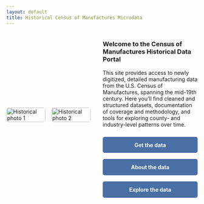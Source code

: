 ```yaml
---
layout: default
title: Historical Census of Manufactures Microdata
---
```


<style>
/* Remove content box only for this page */
body.page-index main {
  background: none;
  box-shadow: none;
  padding: 0;
  max-width: 100%;
}

/* Hero section with big images and text */
.hero-container {
  display: flex;
  flex-wrap: wrap;
  align-items: center;
  gap: 2rem;
  margin-bottom: 2rem;
}

.hero-images {
  flex: 2;
  display: flex;
  gap: 1rem;
}

.hero-images img {
  width: 100%;
  height: auto;
  border-radius: 6px;
  object-fit: cover;
}

.hero-text {
  flex: 1;
  min-width: 250px;
}

/* Vertical buttons */
.button-container {
  display: flex;
  flex-direction: column;
  gap: 1rem;
  margin-top: 1.5rem;
}

.button-container a {
  display: inline-block;
  padding: 0.8rem 1.2rem;
  background: #4a6fa5;
  color: white;
  text-decoration: none;
  text-align: center;
  border-radius: 5px;
  font-weight: bold;
}

.button-container a:hover {
  background: #3c5a85;
}
</style>

<div class="hero-container">
  <div class="hero-images">
    <img src="/CMF_data/assets/images/Belchers.jpg" alt="Historical photo 1">
    <img src="/CMF_data/assets/images/belchers_sheet.png" alt="Historical photo 2">
  </div>
  <div class="hero-text">
    <h3>Welcome to the Census of Manufactures Historical Data Portal</h3>
    <p>
      This site provides access to newly digitized, detailed manufacturing data from the U.S. Census of Manufactures, spanning the mid-19th century. 
      Here you’ll find cleaned and structured datasets, documentation of coverage and methodology, and tools for exploring county- and industry-level patterns over time.
    </p>
    <div class="button-container">
      <a href="get-data.html">Get the data</a>
      <a href="about.html">About the data</a>
      <a href="explore.html">Explore the data</a>
    </div>
  </div>
</div>
